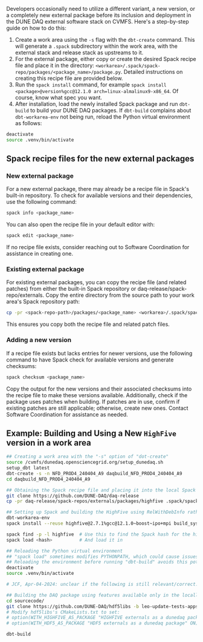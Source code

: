 Developers occasionally need to utilize a different variant, a new version, or a completely new external package before its inclusion and deployment in the DUNE DAQ external software stack on CVMFS. Here's a step-by-step guide on how to do this:

1. Create a work area using the `-s` flag with the `dbt-create` command. This will generate a `.spack` subdirectory within the work area, with the external stack and release stack as upstreams to it.
2. For the external package, either copy or create the desired Spack recipe file and place it in the directory:
`<workarea>/.spack/spack-repo/packages/<package_name>/package.py`. Detailed instructions on creating this recipe file are provided below.
3. Run the `spack install` command, for example `spack install <package>@version%gcc@12.1.0 arch=linux-almalinux9-x86_64`. Of course, know what spec you want.
4. After installation, load the newly installed Spack package and run `dbt-build` to build your DUNE DAQ packages. If `dbt-build` complains about `dbt-workarea-env` not being run, reload the Python virtual environment as follows:
```bash
deactivate
source .venv/bin/activate
```

## Spack recipe files for the new external packages

### New external package

For a new external package, there may already be a recipe file in Spack's built-in repository. To check for available versions and their dependencies, use the following command:
```bash
spack info <package_name>
```
You can also open the recipe file in your default editor with:
```bash
spack edit <package_name>
```
If no recipe file exists, consider reaching out to Software Coordination for assistance in creating one.

### Existing external package

For existing external packages, you can copy the recipe file (and related patches) from either the built-in Spack repository or daq-release/spack-repo/externals. Copy the entire directory from the source path to your work area's Spack repository path:
```bash
cp -pr <spack-repo-path>/packages/<package_name> <workarea>/.spack/spack-repo/packages/<package_name>
```
This ensures you copy both the recipe file and related patch files.

### Adding a new version

If a recipe file exists but lacks entries for newer versions, use the following command to have Spack check for available versions and generate checksums:

```bash
spack checksum <package_name>
```

Copy the output for the new versions and their associated checksums into the recipe file to make these versions available. Additionally, check if the package uses patches when building. If patches are in use, confirm if existing patches are still applicable; otherwise, create new ones. Contact Software Coordination for assistance as needed.

## Example: Building and Using a New `HighFive` version in a work area

```bash
## Creating a work area with the "-s" option of "dot-create"
source /cvmfs/dunedaq.opensciencegrid.org/setup_dunedaq.sh
setup_dbt latest
dbt-create -s -n NFD_PROD4_240404_A9 daqbuild_NFD_PROD4_240404_A9
cd daqbuild_NFD_PROD4_240404_A9

## Obtaining the Spack recipe file and placing it into the local Spack repository
git clone https://github.com/DUNE-DAQ/daq-release
cp -pr daq-release/spack-repos/externals/packages/highfive .spack/spack-repo/packages/

## Setting up Spack and building the HighFive using RelWithDebInfo rather than the already-installed build_type=Release
dbt-workarea-env
spack install --reuse highfive@2.7.1%gcc@12.1.0~boost~ipo+mpi build_system=cmake build_type=RelWithDebInfo

spack find -p -l highfive  # Use this to find the Spack hash for the highfive you just built
spack load <hash>          # And load it in

## Reloading the Python virtual environment
## "spack load" sometimes modifies PYTHONPATH, which could cause issues with "dbt-build."
## Reloading the environment before running "dbt-build" avoids this potential issue.
deactivate
source .venv/bin/activate

# JCF, Apr-04-2024: unclear if the following is still relevant/correct...

## Building the DAQ package using features available only in the locally installed HighFive
cd sourcecode/
git clone https://github.com/DUNE-DAQ/hdf5libs -b leo-update-tests-apps
# Modify hdf5libs's CMakeLists.txt to set:
# option(WITH_HIGHFIVE_AS_PACKAGE "HIGHFIVE externals as a dunedaq package" ON)
# option(WITH_HDF5_AS_PACKAGE "HDF5 externals as a dunedaq package" ON)

dbt-build
```
